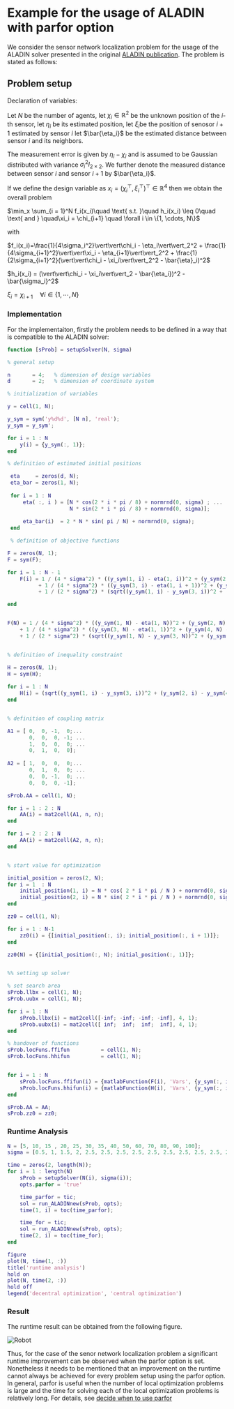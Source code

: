 # Example for the usage of ALADIN with parfor option
We consider the sensor network localization problem for the usage of the ALADIN solver presented in the original [ALADIN publication](https://www.researchgate.net/publication/299465495_An_Augmented_Lagrangian_Based_Algorithm_for_Distributed_NonConvex_Optimization). The problem is stated as follows:

## Problem setup

Declaration of variables:

Let $N$ be the number of agents, let $\chi_i \in \mathbb{R}^2$ be the unknown position of the $i$-th sensor, let $\eta_i$ be its estimated position, let $\xi_i$be the position of senosor $i+1$ estimated by sensor $i$ let $\bar{\eta_i}$ be the estimated distance between sensor $i$ and its neighbors.    

The measurement error is given by $\eta_i - \chi_i$ and is assumed to be Gaussian distributed with variance $\sigma_i^2 I_{2 \times 2}$. We further denote the measured distance between sensor $i$ and sensor $i + 1$ by $\bar{\eta_i}$.


If we define the design variable as $x_i = (\chi_i^\top, \xi_i^\top)^\top \in \mathbb{R}^4$ then we obtain the overall problem


$\min_x \sum_{i = 1}^N f_i(x_i)\quad \text{ s.t. }\quad h_i(x_i) \leq 0\quad \text{ and } \quad\xi_i = \chi_{i+1}  \quad \forall i \in \{1, \cdots, N\}$

with 
  
$f_i(x_i)=\frac{1}{4\sigma_i^2}\vert\vert\chi_i - \eta_i\vert\vert_2^2 + \frac{1}{4\sigma_{i+1}^2}\vert\vert\xi_i - \eta_{i+1}\vert\vert_2^2 + \frac{1}{2\sigma_{i+1}^2}(\vert\vert\chi_i - \xi_i\vert\vert_2^2  - \bar{\eta}_i)^2$

$h_i(x_i) = (\vert\vert\chi_i - \xi_i\vert\vert_2 - \bar{\eta_i})^2 - \bar{\sigma_i}^2$   

$\xi_i = \chi_{i+1} \quad \forall i \in \{1, \cdots, N\}$

### Implementation

For the implementaiton, firstly the problem needs to be defined in a way that is compatible to the ALADIN solver:
```matlab
function [sProb] = setupSolver(N, sigma)

% general setup

n       = 4;   % dimension of design variables          
d       = 2;   % dimension of coordinate system 

% initialization of variables

y = cell(1, N);

y_sym = sym('y%d%d', [N n], 'real');
y_sym = y_sym';

for i = 1 : N
    y(i) = {y_sym(:, 1)};
end

% definition of estimated initial positions

 eta     = zeros(d, N);
 eta_bar = zeros(1, N);
 
 for i = 1 : N
     eta( :, i ) = [N * cos(2 * i * pi / 8) + normrnd(0, sigma) ; ...
                    N * sin(2 * i * pi / 8) + normrnd(0, sigma)];
     
     eta_bar(i)  = 2 * N * sin( pi / N) + normrnd(0, sigma);
 end

 % definition of objective functions

F = zeros(N, 1);
F = sym(F);

for i = 1 : N - 1
    F(i) = 1 / (4 * sigma^2) * ((y_sym(1, i) - eta(1, i))^2 + (y_sym(2, i) - eta(2, i))^2) ...
          + 1 / (4 * sigma^2) * ((y_sym(3, i) - eta(1, i + 1))^2 + (y_sym(4, i) - eta(2, i + 1))^2) ...
          + 1 / (2 * sigma^2) * (sqrt((y_sym(1, i) - y_sym(3, i))^2 + (y_sym(2, i) - y_sym(4, i))^2) - eta_bar(i))^2;

end


F(N) = 1 / (4 * sigma^2) * ((y_sym(1, N) - eta(1, N))^2 + (y_sym(2, N) - eta(2, N))^2) ...
    + 1 / (4 * sigma^2) * ((y_sym(3, N) - eta(1, 1))^2 + (y_sym(4, N) - eta(2, 1))^2) ...
    + 1 / (2 * sigma^2) * (sqrt((y_sym(1, N) - y_sym(3, N))^2 + (y_sym(2, N) - y_sym(4, N))^2) - eta_bar(N))^2;


% definition of inequality constraint

H = zeros(N, 1);
H = sym(H);
 
for i = 1 : N
    H(i) = (sqrt((y_sym(1, i) - y_sym(3, i))^2 + (y_sym(2, i) - y_sym(4, i))^2) - eta_bar(i))^2;
end


% definition of coupling matrix

A1 = [ 0,  0, -1,  0;...
       0,  0,  0, -1; ...
       1,  0,  0,  0; ...
       0,  1,  0,  0];
   
A2 = [ 1,  0,  0,  0;...
       0,  1,  0,  0; ...
       0,  0, -1,  0; ...
       0,  0,  0, -1];

sProb.AA = cell(1, N);

for i = 1 : 2 : N
    AA(i) = mat2cell(A1, n, n);
end

for i = 2 : 2 : N
    AA(i) = mat2cell(A2, n, n);
end


% start value for optimization

initial_position = zeros(2, N);
for i = 1  : N
    initial_position(1, i) = N * cos( 2 * i * pi / N ) + normrnd(0, sigma);
    initial_position(2, i) = N * sin( 2 * i * pi / N ) + normrnd(0, sigma);
end

zz0 = cell(1, N);

for i = 1 : N-1
    zz0(i) = {[initial_position(:, i); initial_position(:, i + 1)]};
end

zz0(N) = {[initial_position(:, N); initial_position(:, 1)]};


%% setting up solver

% set search area
sProb.llbx = cell(1, N);
sProb.uubx = cell(1, N);

for i = 1 : N
    sProb.llbx(i) = mat2cell([-inf; -inf; -inf; -inf], 4, 1);
    sProb.uubx(i) = mat2cell([ inf;  inf;  inf;  inf], 4, 1);
end

% handover of functions
sProb.locFuns.ffifun          = cell(1, N);
sProb.locFuns.hhifun          = cell(1, N);


for i = 1 : N
    sProb.locFuns.ffifun(i) = {matlabFunction(F(i), 'Vars', {y_sym(:, i)})} ;
    sProb.locFuns.hhifun(i) = {matlabFunction(H(i), 'Vars', {y_sym(:, i)})} ;
end

sProb.AA = AA;
sProb.zz0 = zz0;

```
### Runtime Analysis
```matlab
N = [5, 10, 15 , 20, 25, 30, 35, 40, 50, 60, 70, 80, 90, 100];
sigma = [0.5, 1, 1.5, 2, 2.5, 2.5, 2.5, 2.5, 2.5, 2.5, 2.5, 2.5, 2.5, 2.5];

time = zeros(2, length(N));
for i = 1 : length(N)
    sProb = setupSolver(N(i), sigma(i));
    opts.parfor = 'true' 

    time_parfor = tic;
    sol = run_ALADINnew(sProb, opts);
    time(1, i) = toc(time_parfor);

    time_for = tic;
    sol = run_ALADINnew(sProb, opts);
    time(2, i) = toc(time_for);
end

figure 
plot(N, time(1, :))
title('runtime analysis')
hold on
plot(N, time(2, :))
hold off
legend('decentral optimization', 'central optimization')

```
### Result
The runtime result can be obtained from the following figure. 

 ![Robot](./figures/run_time_comparison.png)

Thus, for the case of the senor network localization problem a significant runtime improvement can be observed when the parfor option is set. Nonetheless it needs to be mentioned that an improvement on the runtime cannot always be achieved for every problem setup using the parfor option. In general, parfor is useful when the number of local optimization problems is large and the time for solving each of the local  optimization problems is relatively long. For details, see [decide when to use parfor](https://de.mathworks.com/help/parallel-computing/decide-when-to-use-parfor.html;jsessionid=4c67399db5b15c1b7951a965e1c7)